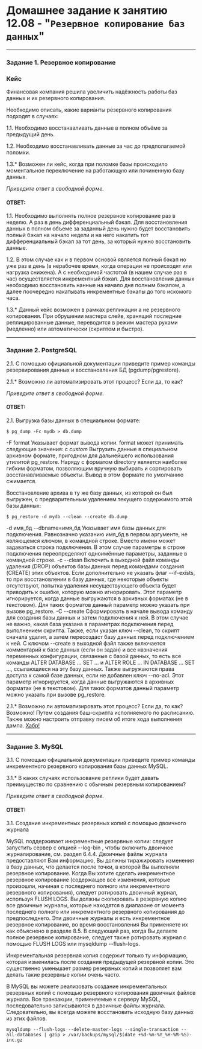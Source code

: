 # Домашнее задание к занятию 12.08 - "`Резервное копирование баз данных`" 
---

### Задание 1. Резервное копирование

### Кейс
Финансовая компания решила увеличить надёжность работы баз данных и их резервного копирования. 

Необходимо описать, какие варианты резервного копирования подходят в случаях: 

1.1. Необходимо восстанавливать данные в полном объёме за предыдущий день.

1.2. Необходимо восстанавливать данные за час до предполагаемой поломки.

1.3.* Возможен ли кейс, когда при поломке базы происходило моментальное переключение на работающую или починенную базу данных.

*Приведите ответ в свободной форме.*

#### ОТВЕТ:

1.1. Необходимо выполнять полное резервное копирование раз в неделю. А раз в день дифференциальный бэкап. Для восстановления данных в полном объеме за заданный день нужно будет восстановить полный бэкап на начало недели и на него накатить тот дифференциальный бэкап за тот день, за который нужно восстановить данные.

1.2. В этом случае как и в первом основой является полный бэкап но уже раз в день (в нерабочее время, когда операции не происходят или нагрузка снижена). А с необходимой частотой (в нашем случае раз в час) осуществляется инкрементный бэкап. Для восстановления данных необходимо восстановить нанные на начало дня полным бэкапом, а далее поочередно накатывать инкрементные бэкапы до того искомого часа.

1.3.* Данный кейс возможен в рамках репликации а не резервного копирования. При обрушении мастера слейв, хранящий последние реплицированные данные, переводится в режим мастера руками (медленно) или автоматически (скриптом и быстро).

---

### Задание 2. PostgreSQL

2.1. С помощью официальной документации приведите пример команды резервирования данных и восстановления БД (pgdump/pgrestore).

2.1.* Возможно ли автоматизировать этот процесс? Если да, то как?

*Приведите ответ в свободной форме.*

#### ОТВЕТ:

2.1. Выгрузка базы данных в специальном формате:
```
$ pg_dump -Fc mydb > db.dump
```
-F format
Указывает формат вывода копии. format может принимать следующие значения: 
c
*custom*
Выгрузить данные в специальном архивном формате, пригодном для дальнейшего использования утилитой pg_restore. Наряду с форматом directory является наиболее гибким форматом, позволяющим вручную выбирать и сортировать восстанавливаемые объекты. Вывод в этом формате по умолчанию сжимается.

Восстановление архива в ту же базу данных, из которой он был выгружен, с предварительным удалением текущего содержимого этой базы данных:
```
$ pg_restore -d mydb --clean --create db.dump
```
-d имя_бд
--dbname=имя_бд
Указывает имя базы данных для подключения. Равнозначно указанию имя_бд в первом аргументе, не являющемся ключом, в командной строке. Вместо имени может задаваться строка подключения. В этом случае параметры в строке подключения переопределяют одноимённые параметры, заданные в командной строке.
-c
--clean
Включить в выходной файл команды удаления (DROP) объектов базы данных перед командами создания (CREATE) этих объектов. Если дополнительно не указать флаг --if-exists, то при восстановлении в базу данных, где некоторые объекты отсутствуют, попытка удаления несуществующего объекта будет приводить к ошибке, которую можно игнорировать.
Этот параметр игнорируется, когда данные выгружаются в архивных форматах (не в текстовом). Для таких форматов данный параметр можно указать при вызове pg_restore.
-C
--create
Сформировать в начале вывода команду для создания базы данных и затем подключения к ней. В этом случае не важно, какая база указана в параметрах подключения перед выполнением скрипта. Также, если указан ключ --clean, то скрипт сначала удалит, а затем пересоздаст базу данных перед подключением к ней.
С ключом --create в выходной файл также включается комментарий к базе данных (если он задан) и все назначения переменных конфигурации, связанные с базой данных, то есть все команды ALTER DATABASE ... SET ... и ALTER ROLE ... IN DATABASE ... SET ..., ссылающиеся на эту базу данных. Также выгружаются права доступа к самой базе данных, если не добавлен ключ --no-acl.
Этот параметр игнорируется, когда данные выгружаются в архивных форматах (не в текстовом). Для таких форматов данный параметр можно указать при вызове pg_restore.

2.1.* Возможно ли автоматизировать этот процесс? Если да, то как?
Возможно! Путем создания баш-скрипта исполняемого по расписанию. Также можно настроить отправку писем об итоге хода выполнения дампа. [Хабр!](https://habr.com/ru/articles/595641/)

---

### Задание 3. MySQL

3.1. С помощью официальной документации приведите пример команды инкрементного резервного копирования базы данных MySQL. 

3.1.* В каких случаях использование реплики будет давать преимущество по сравнению с обычным резервным копированием?

*Приведите ответ в свободной форме.*

#### ОТВЕТ:

3.1. Создание инкрементных резервных копий с помощью двоичного журнала

MySQL поддерживает инкрементные резервные копии: следует запустить сервер с опцией --log-bin , чтобы включить двоичное журналирование, см. раздел 6.4.4. Двоичные файлы журнала предоставляют Вам информацию, Вы должны тиражировать изменения в базу данных, что делается после точки, в которой Вы выполняли резервное копирование. Когда Вы хотите сделать инкрементное резервное копирование (содержащее все изменения, которые произошли, начиная с последнего полного или инкрементного резервного копирования), следует ротировать двоичный журнал, используя FLUSH LOGS. Вы должны скопировать в резервную копию все двоичные журналы, которые находятся в диапазоне от момента последнего полного или инкрементного резервного копирования до предпоследнего. Эти двоичные журналы и есть инкрементное резервное копирование, во время восстановления Вы применяете их как объяснено в разделе 8.5. В следующий раз, когда Вы делаете полное резервное копирование, следует также ротировать журнал с помощью FLUSH LOGS или mysqldump --flush-logs.

Инкрементальная резервная копия содержит только ту информацию, которая изменилась после создания предыдущей резервной копии. Это существенно уменьшает размер резервных копий и позволяет вам делать такие резервные копии очень часто.

В MySQL вы можете реализовать создание инкрементальных резервных копий с помощью резервного копирования двоичных файлов журнала. Все транзакции, применяемые к серверу MySQL, последовательно записываются в двоичные файлы журнала. Следовательно, вы всегда можете восстановить исходную базу данных из этих файлов.
```
mysqldump --flush-logs --delete-master-logs --single-transaction --all-databases | gzip > /var/backups/mysql/$(date +%d-%m-%Y_%H-%M-%S)-inc.gz
```
